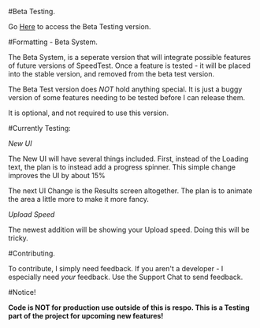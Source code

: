 #Beta Testing. 

Go [Here](https://jdc20181.github.io/SpeedTest/Beta/beta.html) to access the Beta Testing version. 


#Formatting - Beta System. 

The Beta System, is a seperate version that will integrate possible features of future versions of SpeedTest. Once a feature is tested - it will be placed into the 
stable version, and removed from the beta test version. 

The Beta Test version does *NOT* hold anything special. It is just a buggy version of some features needing to be tested before I can release them. 

It is optional, and not required to use this version. 

#Currently Testing:

*New UI*


The New UI will have several things included. First, instead of the Loading text, the plan is to instead add a progress spinner. 
This simple change improves the UI by about 15%

The next UI Change is the Results screen altogether. The plan is to animate the area a little more to make it more fancy. 

*Upload Speed*

The newest addition will be showing your Upload speed. Doing this will be tricky. 

#Contributing. 

To contribute, I simply need feedback. If you aren't a developer - I especially need *your* feedback. Use the Support Chat to send feedback. 

#Notice!

**Code is NOT for production use outside of this is respo. This is a Testing part of the project for upcoming new features!**

